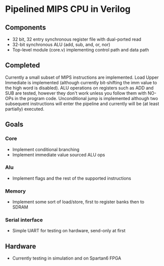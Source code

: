 # Pipelined MIPS CPU in Verilog
## Components
- 32 bit, 32 entry synchronous register file with dual-ported read
- 32-bit synchronous ALU (add, sub, and, or, nor)
- Top-level module (core.v) implementing control path and data path

## Completed
Currently a small subset of MIPS instructions are implemented. Load Upper Immediate is implemented (although currently bit-shifting the imm value to the high word is disabled). ALU operations on registers such as ADD and SUB are tested, however they don't work unless you follow them with NO-OPs in the program code. Unconditional jump is implemented although two subsequent instructions will enter the pipeline and currently will be (at least partially) executed.

## Goals
### Core
- Implement conditional branching
- Implement immediate value sourced ALU ops

### Alu 
- Implement flags and the rest of the supported instructions

### Memory
- Implement some sort of load/store, first to register banks then to SDRAM

### Serial interface
- Simple UART for testing on hardware, send-only at first

## Hardware
- Currently testing in simulation and on Spartan6 FPGA
